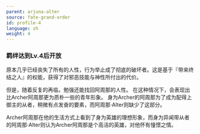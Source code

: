 ```yaml
---
parent: arjuna-alter
source: fate-grand-order
id: profile-4
language: zh
weight: 4
---
```


### 羁绊达到Lv.4后开放

原本几乎已经丧失了所有的人性，行为举止成了彻底的破坏者。这是基于『带来终结之人』的权能，获得了对邪恶技能与神性所付出的代价。

但是，随着反复的再临，勉强还能找回阿周那的人性。
在这种情况下，会表现出比Archer阿周那更为质朴一些的青年形象。
身为Archer的阿周那为了成为配得上御主的从者，稍微有点发奋的要素，而阿周那·Alter则缺少了这部分。

Archer阿周那在他的生活方式上看到了身为英雄的理想形象，而身为异闻带从者的阿周那·Alter则认为Archer阿周那是个高洁的英雄，对他怀有憧憬之情。
